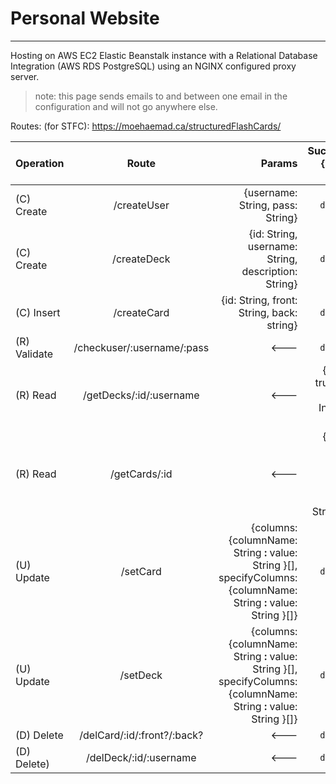 # Personal Website

---

Hosting on AWS EC2 Elastic Beanstalk instance with a Relational Database Integration (AWS RDS PostgreSQL) using an NGINX configured proxy server.

>note: this page sends emails to and between one email in the configuration and will not go anywhere else.

Routes: (for STFC):
https://moehaemad.ca/structuredFlashCards/

| Operation       | Route           | Params           | Success={result: true}          |
| ------------- |:-------------:|-------------:|-------------:|
| (C) Create  | /createUser | {username: String, pass: String}| `default`|
| (C) Create  | /createDeck | {id: String, username: String, description: String}| `default`      |
| (C) Insert     | /createCard      | {id: String, front: String, back: string}      | `default`      |
| (R) Validate  | /checkuser/:username/:pass | <---| `default`|
| (R) Read  | /getDecks/:id/:username | <---| {result: true, ids: {id: Integer}[]}       |
| (R) Read  | /getCards/:id | <---| {result: true, cards: {front: String, back: String}[]}       |
| (U) Update | /setCard      | {columns: {columnName: String **:** value: String }[], specifyColumns: {columnName: String **:** value: String }[]}      | `default`      |
| (U) Update | /setDeck      | {columns: {columnName: String **:** value: String }[], specifyColumns: {columnName: String **:** value: String }[]}      | `default`      |
| (D) Delete  | /delCard/:id/:front?/:back?      | <---| `default`      |
| (D) Delete)  | /delDeck/:id/:username      | <---| `default`      |